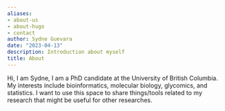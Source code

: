 ```yaml
---
aliases:
- about-us
- about-hugo
- contact
author: Sydne Guevara
date: "2023-04-13"
description: Introduction about myself
title: About
---
```


Hi, I am Sydne, I am a PhD candidate at the University of British Columbia. My interests include bioinformatics, molecular biology, glycomics, and statistics. I want to use this space to share things/tools related to my research that might be useful for other researches. 

